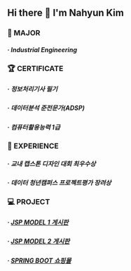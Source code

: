 ## Hi there 👋 I'm Nahyun Kim

<!--
- 🔭 I’m currently working on ...
- 🌱 I’m currently learning ...
- 👯 I’m looking to collaborate on ...
- 🤔 I’m looking for help with ...
- 💬 Ask me about ...
- 📫 How to reach me: ...
- 😄 Pronouns: ...
- ⚡ Fun fact: ...✨
-->

### :notebook: MAJOR
#####   · Industrial Engineering

### :trophy: CERTIFICATE
#####  · 정보처리기사 필기
#####  · 데이터분석 준전문가(ADSP)
#####  · 컴퓨터활용능력 1급

### 🌱 EXPERIENCE
#####  · 교내 캡스톤 디자인 대회 최우수상
#####  · 데이터 청년캠퍼스 프로젝트평가 장려상

### :computer: PROJECT
#####  · [JSP MODEL 1 게시판](https://github.com/nasus309/Jsp/tree/master/Farmstory1)
#####  · [JSP MODEL 2 게시판](https://github.com/nasus309/Jsp/tree/master/Farmstory2)
#####  · [SPRING BOOT 쇼핑몰](https://github.com/nasus309/Spring/tree/master/kmarket)


